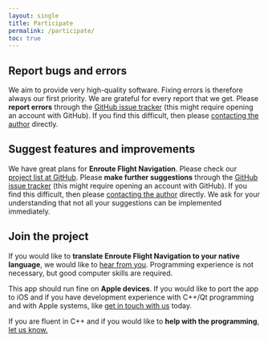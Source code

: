 ```yaml
---
layout: single
title: Participate
permalink: /participate/
toc: true
---
```


## Report bugs and errors

We aim to provide very high-quality software. Fixing errors is therefore always our first priority. We are grateful for every report that we get. Please **report errors** through the [GitHub issue tracker](https://github.com/Akaflieg-Freiburg/enroute/issues) (this might require opening an account with GitHub).  If you find this difficult, then please <a href="mailto:stefan.kebekus@gmail.com">contacting the author</a> directly.


## Suggest features and improvements

We have great plans for **Enroute Flight Navigation**. Please check our [project list at GitHub](https://github.com/Akaflieg-Freiburg/enroute/projects).  Please **make further suggestions** through the [GitHub issue tracker](https://github.com/Akaflieg-Freiburg/enroute/issues) (this might require opening an account with GitHub).  If you find this difficult, then please <a href="mailto:stefan.kebekus@gmail.com">contacting the author</a> directly.  We ask for your understanding that not all your suggestions can be implemented immediately.


## Join the project

If you would like to **translate Enroute Flight Navigation to your native language**, we would like to <a href="mailto:stefan.kebekus@gmail.com">hear from you</a>. Programming experience is not necessary, but good computer skills are required.

This app should run fine on **Apple devices**. If you would like to port the app to iOS and if you have development experience with C++/Qt programming and with Apple systems, like <a href="mailto:stefan.kebekus@gmail.com">get in touch with us</a> today.

If you are fluent in C++ and if you would like to **help with the programming**, <a href="mailto:stefan.kebekus@gmail.com">let us know.

